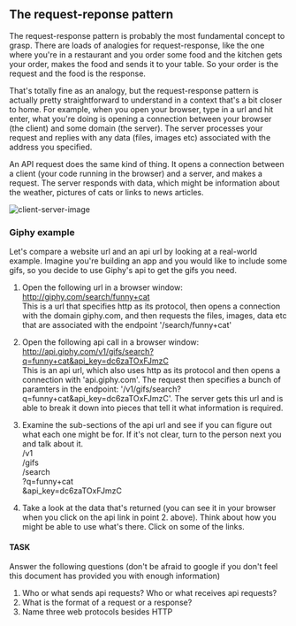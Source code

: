 ## The request-reponse pattern

The request-response pattern is probably the most fundamental concept to grasp. There are loads of analogies for request-response, like the one where you're in a restaurant and you order some food and the kitchen gets your order, makes the food and sends it to your table. So your order is the request and the food is the response.    

That's totally fine as an analogy, but the request-response pattern is actually pretty straightforward to understand in a context that's a bit closer to home. For example, when you open your browser, type in a url and hit enter, what you're doing is opening a connection between your browser (the client) and some domain (the server). The server processes your request and replies with any data (files, images etc) associated with the address you specified.  

An API request does the same kind of thing. It opens a connection between a client (your code running in the browser) and a server, and makes a request. The server responds with data, which might be information about the weather, pictures of cats or links to news articles.


![client-server-image](https://developer.mozilla.org/files/4291/client-server.png)  


### Giphy example
Let's compare a website url and an api url by looking at a real-world example. Imagine you're building an app and you would like to include some gifs, so you decide to use Giphy's api to get the gifs you need.

1. Open the following url in a browser window:  
http://giphy.com/search/funny+cat  
This is a url that specifies http as its protocol, then opens a connection with the domain giphy.com, and then requests the files, images, data etc that are associated with the endpoint '/search/funny+cat'
2. Open the following api call in a browser window:   
http://api.giphy.com/v1/gifs/search?q=funny+cat&api_key=dc6zaTOxFJmzC  
This is an api url, which also uses http as its protocol and then opens a connection with 'api.giphy.com'. The request then specifies a bunch of paramters in the endpoint: '/v1/gifs/search?q=funny+cat&api_key=dc6zaTOxFJmzC'. The server gets this url and is able to break it down into pieces that tell it what information is required.

3. Examine the sub-sections of the api url and see if you can figure out what each one might be for. If it's not clear, turn to the person next you and talk about it.  
/v1  
/gifs  
/search  
?q=funny+cat  
&api_key=dc6zaTOxFJmzC  

4. Take a look at the data that's returned (you can see it in your browser when you click on the api link in point 2. above). Think about how you might be able to use what's there. Click on some of the links.

#### TASK
Answer the following questions (don't be afraid to google if you don't feel this document has provided you with enough information)
1. Who or what sends api requests? Who or what receives api requests?
2. What is the format of a request or a response?
3. Name three web protocols besides HTTP
